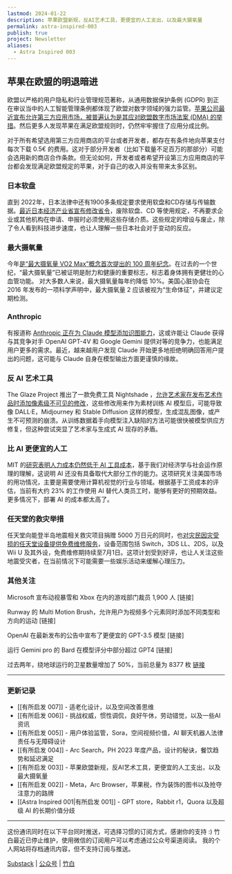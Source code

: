 ```yaml
---
lastmod: 2024-01-22
description: 苹果欧盟新规，反AI艺术工具，更便宜的人工支出，以及最大摄氧量
permalink: astra-inspired-003
publish: true
project: Newsletter
aliases:
  - Astra Inspired 003
---
```

## 苹果在欧盟的明退暗进

欧盟以严格的用户隐私和行业管理规范著称，从通用数据保护条例 (GDPR) 到正在审议当中的人工智能管理条例都体现了欧盟对数字领域的强力监管。[苹果公司最近宣布允许第三方应用市场，被普遍认为是其应对欧盟数字市场法案 (DMA) 的举措](https://appleinsider.com/articles/24/01/25/apple-will-charge-eu-developers-to-sideload-but-its-not-quite-as-bad-as-rumored)。然后更多人发现苹果在满足欧盟规则时，仍然牢牢握住了应用分成比例。

对于所有希望选用第三方应用商店的平台或者开发者，都存在有条件地向苹果支付每次下载 0.5€ 的费用。这对于部分开发者（比如下载量不足百万的那部分）可能会选用新的商店合作条款。但无论如何，开发者或者希望开设第三方应用商店的平台都会发现满足欧盟规定的苹果，对于自己的收入并没有带来太多区别。

### 日本软盘

直到 2022年，日本法律中还有1900多条规定要求使用软盘和CD存储与传输数据。[最近日本经济产业省宣布修改省令](https://www.reddit.com/r/neverchangejapan/comments/19ff9br/japanese_government_finally_mandates_end_of/)，废除软盘、CD 等使用规定，不再要求企业或其他机构在申请、申报时必须使用这些存储介质。这些规定的增设与废止，除了令人看到科技进步速度，也让人理解一些日本社会对于变动的反应。

### 最大摄氧量

今年[是“最大摄氧量 VO2 Max”概念首次提出的 100 周年纪念](https://www.outsideonline.com/health/training-performance/vo2-max-just-turned-100-heres-what-it-means/?fbclid=IwAR0b3fdKlRK7xtg3Y5I3wTAAiUmtO35Cp8oTP_Xfl4na3s3IAoJGrAZQIDU)。在过去的一个世纪，“最大摄氧量”已被证明是耐力和健康的重要标志，标志着身体拥有更健壮的心血管功能。 对大多数人来说，最大摄氧量每年约降低 10%。美国心脏协会在 2016 年发布的一项科学声明中，最大摄氧量 2 应该被视为“生命体征”，并建议定期检测。

### Anthropic

有报道称 [Anthropic 正在为 Claude 模型添加识图能力](https://finance.yahoo.com/news/anthropic-building-feature-chatbot-claude-123009737.html?guccounter=1)，这或许能让 Claude 获得与其竞争对手 OpenAI GPT-4V 和 Google Gemini 提供对等的竞争力，也能满足用户更多的需求。最近，越来越用户发现 Claude 开始更多地拒绝明确回答用户提出的问题，这可能与 Claude 自身在模型输出方面更谨慎的缘故。

### 反 AI 艺术工具

The Glaze Project 推出了一款免费工具 Nightshade ，[允许艺术家在发布艺术作品时添加像素级不可见的修改](https://www.technologyreview.com/2023/10/23/1082189/data-poisoning-artists-fight-generative-ai/)，这些修改用来作为素材训练 AI 模型后，可能导致像 DALL·E，Midjourney 和 Stable Diffusion 这样的模型，生成混乱图像，或产生不可预测的崩溃。从训练数据着手向模型注入缺陷的方法可能很快被模型供应方修复，但这种尝试突显了艺术家与生成式 AI 现存的矛盾。

### 比 AI 更便宜的人工

MIT 的[研究表明人力成本仍然低于 AI 工具成本](https://aibeat.co/study-finds-humans-cheaper-than-ai/)，基于我们对经济学与社会运作原理的理解，这说明 AI 还没有具备取代大部分工作的能力。这项研究关注美国市场的用功情况，主要是需要使用计算机视觉的行业与领域。根据基于工资成本的评估，当前有大约 23% 的工作使用 AI 替代人类员工时，能够有更好的预期效益。更多情况下，部署 AI 的成本都太高了。

### 任天堂的救灾举措

任天堂向能登半岛地震相关救灾项目捐赠 5000 万日元的同时，也[对灾民因灾受损的任天堂设备提供免费维修服务](https://soranews24.com/2024/01/17/nintendos-god-tier-customer-service-continues-as-they-offer-free-repairs-for-noto-earthquake-victims/)，设备范围包括 Switch，3DS LL、2DS，以及 Wii U 及其外设，免费维修期持续至7月1日。这项计划受到好评，也让人关注这些地震受灾者，在当前情况下可能需要一些娱乐活动来缓解心理压力。


### 其他关注

Microsoft 宣布动视暴雪和 Xbox 在内的游戏部门裁员 1,900 人 [链接]

Runway 的 Multi Motion Brush，允许用户为视频多个元素同时添加不同类型和方向的运动 [链接]

OpenAI 在最新发布的公告中宣布了更便宜的 GPT-3.5 模型 [链接]

运行 Gemini pro 的 Bard 在模型评分中部分超过 GPT4 [链接]

过去两年，绕地球运行的卫星数量增加了 50%，当前总量为 8377 枚 [链接](https://nanoavionics.com/blog/how-many-satellites-are-in-space/#:~:text=As%20of%20January%203rd%202024,to%20dominate%20low%20Earth%20orbit.)

---

### 更新记录

- [[有所启发 007]] - 适老化设计，以及空间改善思维
- [[有所启发 006]] - 挑战权威，惯性调侃，良好午休，劳动错觉，以及一些AI资讯
- [[有所启发 005]] - 用户体验监管，Sora，空间视频价值，AI 聊天机器人法律责任与无障碍设计
- [[有所启发 004]] - Arc Search，PH 2023 年度产品，设计的秘诀，餐饮趋势和延迟满足
- [[有所启发 003]] - 苹果欧盟新规，反AI艺术工具，更便宜的人工支出，以及最大摄氧量
-  [[有所启发 002]] - Meta，Arc Browser，苹果税，作为装饰的图书以及抢夺注意力的路牌
-  [[Astra Inspired 001|有所启发 001]] - GPT store，Rabbit r1，Quora 以及超级 AI 的长期价值分歧

---

这份通讯同时在以下平台同时推送，可选择习惯的订阅方式，感谢你的支持 :)
竹白最近已停止维护，使用微信的订阅用户可以考虑通过公众号渠道阅读。
我的个人网站将存档通讯内容，但不支持订阅与推送。

[Substack](https://yishan.substack.com/) | [公众号](https://mp.weixin.qq.com/s/eRBhP4IQz221hid-saIoqA) | [竹白](https://speciouspm.zhubai.love/)